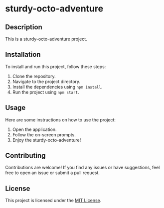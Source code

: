 # sturdy-octo-adventure
## Description

This is a sturdy-octo-adventure project.

## Installation

To install and run this project, follow these steps:

1. Clone the repository.
2. Navigate to the project directory.
3. Install the dependencies using `npm install`.
4. Run the project using `npm start`.

## Usage

Here are some instructions on how to use the project:

1. Open the application.
2. Follow the on-screen prompts.
3. Enjoy the sturdy-octo-adventure!

## Contributing

Contributions are welcome! If you find any issues or have suggestions, feel free to open an issue or submit a pull request.

## License

This project is licensed under the [MIT License](LICENSE).
